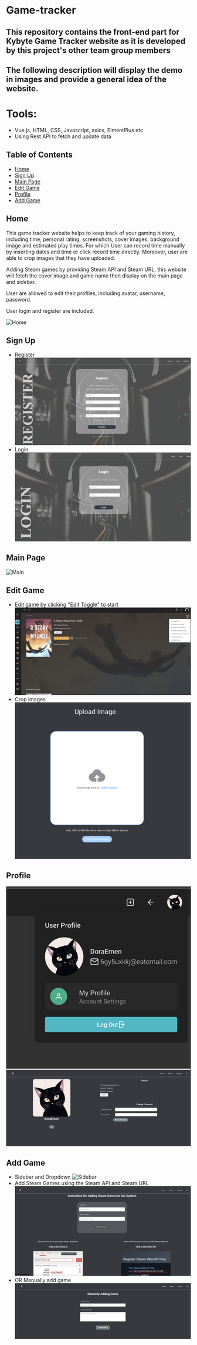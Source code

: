 # Game-tracker
## This repository contains the front-end part for Kybyte Game Tracker website as it is developed by this project's other team group members
## The following description will display the demo in images and provide a general idea of the website.

# Tools:
- Vue.js, HTML, CSS, Javascript, axios, ElmentPlus etc
- Using Rest API to fetch and update data

## Table of Contents
- [Home](#home)
- [Sign Up](#sign-up)
- [Main Page](#main-page)
- [Edit Game](#edit-game)
- [Profile](#profile)
- [Add Game](#add-game)



## Home
This game tracker website helps to keep track of your gaming history, including time, personal rating, screenshots, cover images, background image and estimated play times. For which User can record time manually by inserting dates and time or click record time directly. Moreover, user are able to crop images that they have uploaded. 

Adding Steam games by providing Steam API and Steam URL, this website will fetch the cover image and game name then display on the main page and sidebar. 

User are allowed to edit their profiles, including avatar, username, password.

User login and register are included.

![Home](demo-images/home.png)

## Sign Up
- Register
![Register](demo-images/register.png)
- Login
![Login](demo-images/login.png)


## Main Page
![Main](demo-images/main.png)

## Edit Game
- Edit game by clicking "Edit Toggle" to start 
![Edit](demo-images/edit.png)
- Crop images 
![Image](demo-images/crop.png)

## Profile
![Profile](demo-images/profile.png)
![Profile-Edit](demo-images/profile-edit.png)

## Add Game
- Sidebar and Dropdown
![Sidebar](demo-images/sidebar.png)
- Add Steam Games using the Steam API and Steam URL 
![Steam](demo-images/steam.png)
- OR Manually add game
![Manually-Add](demo-images/manual.png)



